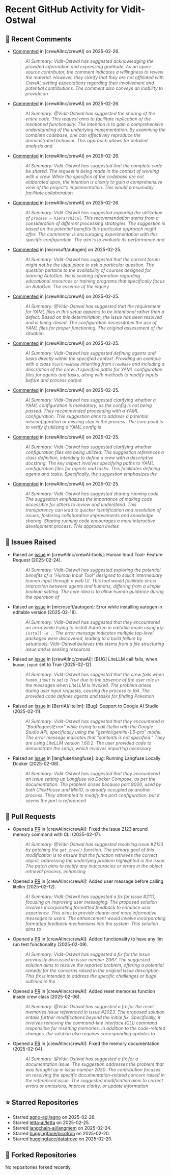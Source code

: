 # Recent GitHub Activity for Vidit-Ostwal

## 💬 Recent Comments
- [Commented](https://github.com/crewAIInc/crewAI/issues/2206#issuecomment-2684694334) in [crewAIInc/crewAI] on 2025-02-26.
  > *AI Summary: Vidit-Ostwal has suggested acknowledging the provided information and expressing gratitude. As an open-source contributor, the comment indicates a willingness to review the material. However, they clarify that they are not affiliated with CrewAI, setting expectations regarding their involvement and potential contributions. The comment also conveys an inability to provide an*
- [Commented](https://github.com/crewAIInc/crewAI/issues/2234#issuecomment-2684500065) in [crewAIInc/crewAI] on 2025-02-26.
  > *AI Summary: @Vidit-Ostwal has suggested the sharing of the entire code. This request aims to facilitate replication of the mentioned functionality. The intention is to gain a comprehensive understanding of the underlying implementation. By examining the complete codebase, one can effectively reproduce the demonstrated behavior. This approach allows for detailed analysis and*
- [Commented](https://github.com/crewAIInc/crewAI/issues/2237#issuecomment-2684497611) in [crewAIInc/crewAI] on 2025-02-26.
  > *AI Summary: Vidit-Ostwal has suggested that the complete code be shared. The request is being made in the context of working with a crew. While the specifics of the codebase are not elaborated upon, the intention is clearly to gain a comprehensive view of the project's implementation. This would presumably facilitate collaboration,*
- [Commented](https://github.com/crewAIInc/crewAI/issues/2236#issuecomment-2684494428) in [crewAIInc/crewAI] on 2025-02-26.
  > *AI Summary: Vidit-Ostwal has suggested exploring the utilization of `process = hierarchical`. This recommendation stems from a consideration of different processing strategies. The suggestion is based on the potential benefits this particular approach might offer. The commenter is encouraging experimentation with this specific configuration. The aim is to evaluate its performance and*
- [Commented](https://github.com/microsoft/autogen/issues/5706#issuecomment-2682812930) in [microsoft/autogen] on 2025-02-25.
  > *AI Summary: Vidit-Ostwal has suggested that the current forum might not be the ideal place to ask a particular question. The question pertains to the availability of courses designed for learning AutoGen. He is seeking information regarding educational resources or training programs that specifically focus on AutoGen. The essence of the inquiry*
- [Commented](https://github.com/crewAIInc/crewAI/issues/2219#issuecomment-2682725147) in [crewAIInc/crewAI] on 2025-02-25.
  > *AI Summary: @Vidit-Ostwal has suggested that the requirement for YAML files in this setup appears to be intentional rather than a defect. Based on this determination, the issue has been resolved and is being closed. The configuration necessitates the use of YAML files for proper functioning. The original assessment of the situation*
- [Commented](https://github.com/crewAIInc/crewAI/issues/2219#issuecomment-2682711626) in [crewAIInc/crewAI] on 2025-02-25.
  > *AI Summary: Vidit-Ostwal has suggested defining agents and tasks directly within the specified context. Providing an example with a class `YourCrewName` inheriting from `CrewBase` and including a description of the crew. It specifies paths for YAML configuration files for agents and tasks, along with methods to modify inputs before and process output*
- [Commented](https://github.com/crewAIInc/crewAI/issues/2219#issuecomment-2682626931) in [crewAIInc/crewAI] on 2025-02-25.
  > *AI Summary: Vidit-Ostwal has suggested clarifying whether a YAML configuration is mandatory, as the config is not being passed. They recommended proceeding with a YAML configuration. This suggestion aims to address a potential misconfiguration or missing step in the process. The core point is to verify if utilizing a YAML config is*
- [Commented](https://github.com/crewAIInc/crewAI/issues/2219#issuecomment-2682572804) in [crewAIInc/crewAI] on 2025-02-25.
  > *AI Summary: Vidit-Ostwal has suggested clarifying whether configuration files are being utilized. The suggestion references a class definition, intending to define a crew with a descriptive docstring. The key aspect involves specifying paths to YAML configuration files for agents and tasks. This facilitates defining agents and tasks. Specifically, the suggestion emphasizes the*
- [Commented](https://github.com/crewAIInc/crewAI/issues/2220#issuecomment-2682575524) in [crewAIInc/crewAI] on 2025-02-25.
  > *AI Summary: Vidit-Ostwal has suggested sharing running code. The suggestion emphasizes the importance of making code accessible for others to review and understand. This transparency can lead to quicker identification and resolution of issues, fostering collaborative improvements and knowledge sharing. Sharing running code encourages a more interactive development process. This approach invites*

## 🐛 Issues Raised
- Raised an [issue](https://github.com/crewAIInc/crewAI-tools/issues/223) in [crewAIInc/crewAI-tools]: Human Input Tool- Feature Request (2025-02-24).
  > *AI Summary: Vidit-Ostwal has suggested exploring the potential benefits of a "Human Input Tool" designed to solicit intermediary human input through a web UI. This tool would facilitate direct interaction between agents and humans, differing from a simple boolean setting. The core idea is to allow human guidance during the operation of*
- Raised an [issue](https://github.com/microsoft/autogen/issues/5591) in [microsoft/autogen]: Error while installing autogen in editable version (2025-02-18).
  > *AI Summary: Vidit-Ostwal has suggested that they encountered an error while trying to install AutoGen in editable mode using `pip install -e .`. The error message indicates multiple top-level packages were discovered, leading to a build failure by setuptools. Vidit-Ostwal believes this stems from a file structuring issue and is seeking resources*
- Raised an [issue](https://github.com/crewAIInc/crewAI/issues/2111) in [crewAIInc/crewAI]: [BUG] LiteLLM call fails, when `human_input` set to True (2025-02-12).
  > *AI Summary: Vidit-Ostwal has suggested that the crew fails when `human_input` is set to True due to the absence of the user role in the messages when LiteLLM is invoked. The problem arises during user input requests, causing the process to fail. The provided code defines agents and tasks for finding Pokemon*
- Raised an [issue](https://github.com/BerriAI/litellm/issues/8467) in [BerriAI/litellm]: [Bug]: Support to Google AI Studio (2025-02-11).
  > *AI Summary: Vidit-Ostwal has suggested that they encountered a "BadRequestError" while trying to call litellm with the Google Studio API, specifically using the "gemini/gemini-1.5-pro" model. The error message indicates that "contents is not specified." They are using LiteLLM version 1.60.2. The user provided code to demonstrate the setup, which involves importing necessary*
- Raised an [issue](https://github.com/langfuse/langfuse/issues/5432) in [langfuse/langfuse]: bug: Running Langfuse Locally Dcoker (2025-02-08).
  > *AI Summary: Vidit-Ostwal has suggested that they encountered an issue setting up Langfuse via Docker Compose, as per the documentation. The problem arises because port 9000, used by both ClickHouse and MinIO, is already occupied by another process. They attempted to modify the port configuration, but it seems the port is referenced*

## 🚀 Pull Requests
- Opened a [PR](https://github.com/crewAIInc/crewAI/pull/2155) in [crewAIInc/crewAI]: Fixed the issue 2123 around memory command with CLI (2025-02-17).
  > *AI Summary: @Vidit-Ostwal has suggested resolving issue #2123 by patching the `get_crew()` function. The primary goal of this modification is to ensure that the function retrieves the correct object, addressing the underlying problem highlighted in the issue. The patch aims to rectify any inaccuracies or errors in the object retrieval process, enhancing*
- Opened a [PR](https://github.com/crewAIInc/crewAI/pull/2112) in [crewAIInc/crewAI]: Added user message before calling litellm (2025-02-12).
  > *AI Summary: Vidit-Ostwal has suggested a fix for issue #2111, focusing on improving user messaging. The proposed solution involves incorporating formatted feedback to enhance user experience. This aims to provide clearer and more informative messages to users. The enhancement would involve incorporating formatted feedback mechanisms into the system. This solution aims to*
- Opened a [PR](https://github.com/crewAIInc/crewAI/pull/2071) in [crewAIInc/crewAI]: Added functionality to have any llm run test functionality (2025-02-09).
  > *AI Summary: Vidit-Ostwal has suggested a fix for the issue previously discussed in issue number 2067. The suggested solution aims to resolve the reported problem, offering a potential remedy for the concerns raised in the original issue description. This fix is intended to address the specific challenges or bugs outlined in the*
- Opened a [PR](https://github.com/crewAIInc/crewAI/pull/2047) in [crewAIInc/crewAI]: Added reset memories function inside crew class (2025-02-06).
  > *AI Summary: @Vidit-Ostwal has suggested a fix for the reset memories issue referenced in issue #2023. The proposed solution entails further modifications beyond the initial fix. Specifically, it involves removing the command-line interface (CLI) command responsible for resetting memories. In addition to the code-related changes, the solution also requires corresponding updates to*
- Opened a [PR](https://github.com/crewAIInc/crewAI/pull/2031) in [crewAIInc/crewAI]: Fixed the memory documentation (2025-02-04).
  > *AI Summary: @Vidit-Ostwal has suggested a fix for a documentation issue. The suggestion addresses the problem that was brought up in issue number 2030. The contribution focuses on resolving the specific documentation-related concern raised in the referenced issue. The suggested modification aims to correct errors or omissions, improve clarity, or update information*

## ⭐ Starred Repositories
- Starred [agno-agi/agno](https://github.com/agno-agi/agno) on 2025-02-26.
- Starred [letta-ai/letta](https://github.com/letta-ai/letta) on 2025-02-25.
- Starred [langchain-ai/langmem](https://github.com/langchain-ai/langmem) on 2025-02-24.
- Starred [huggingface/picotron](https://github.com/huggingface/picotron) on 2025-02-20.
- Starred [huggingface/datatrove](https://github.com/huggingface/datatrove) on 2025-02-20.

## 🍴 Forked Repositories
No repositories forked recently.
